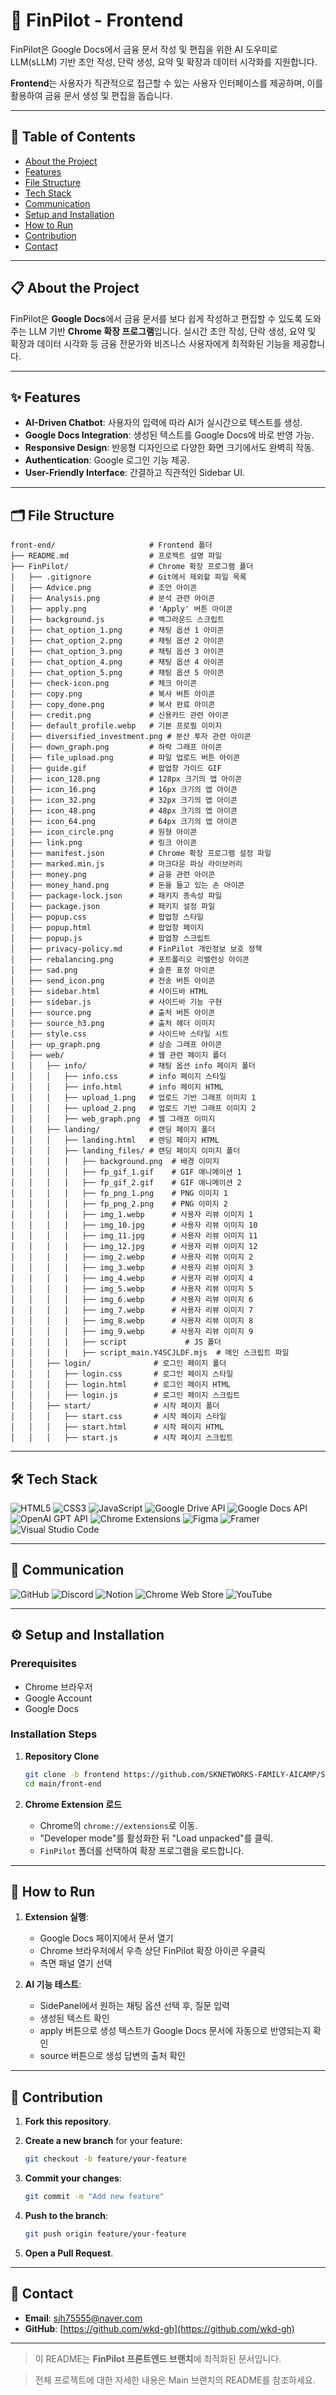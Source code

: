 # 🚀 FinPilot - Frontend

FinPilot은 Google Docs에서 금융 문서 작성 및 편집을 위한 AI 도우미로 LLM(sLLM) 기반 초안 작성, 단락 생성, 요약 및 확장과 데이터 시각화를 지원합니다.

**Frontend**는 사용자가 직관적으로 접근할 수 있는 사용자 인터페이스를 제공하며, 이를 활용하여 금융 문서 생성 및 편집을 돕습니다.

---

## 📖 Table of Contents
- [About the Project](#-about-the-project)
- [Features](#-features)
- [File Structure](#-file-structure)
- [Tech Stack](#-tech-stack)
- [Communication](#-communication)
- [Setup and Installation](#%EF%B8%8F-setup-and-installation)
- [How to Run](#-how-to-run)
- [Contribution](#-contribution)
- [Contact](#-contact)

---

## 📋 About the Project

FinPilot은 **Google Docs**에서 금융 문서를 보다 쉽게 작성하고 편집할 수 있도록 도와주는 LLM 기반 **Chrome 확장 프로그램**입니다.
실시간 초안 작성, 단락 생성, 요약 및 확장과 데이터 시각화 등 금융 전문가와 비즈니스 사용자에게 최적화된 기능을 제공합니다.

---

## ✨ Features

- **AI-Driven Chatbot**: 사용자의 입력에 따라 AI가 실시간으로 텍스트를 생성.
- **Google Docs Integration**: 생성된 텍스트를 Google Docs에 바로 반영 가능.
- **Responsive Design**: 반응형 디자인으로 다양한 화면 크기에서도 완벽히 작동.
- **Authentication**: Google 로그인 기능 제공.
- **User-Friendly Interface**: 간결하고 직관적인 Sidebar UI.

---

## 🗂 File Structure

```
front-end/                     # Frontend 폴더
├── README.md                  # 프로젝트 설명 파일
├── FinPilot/                  # Chrome 확장 프로그램 폴더
│   ├── .gitignore             # Git에서 제외할 파일 목록
│   ├── Advice.png             # 조언 아이콘
│   ├── Analysis.png           # 분석 관련 아이콘
│   ├── apply.png              # 'Apply' 버튼 아이콘
│   ├── background.js          # 백그라운드 스크립트
│   ├── chat_option_1.png      # 채팅 옵션 1 아이콘
│   ├── chat_option_2.png      # 채팅 옵션 2 아이콘
│   ├── chat_option_3.png      # 채팅 옵션 3 아이콘
│   ├── chat_option_4.png      # 채팅 옵션 4 아이콘
│   ├── chat_option_5.png      # 채팅 옵션 5 아이콘
│   ├── check-icon.png         # 체크 아이콘
│   ├── copy.png               # 복사 버튼 아이콘
│   ├── copy_done.png          # 복사 완료 아이콘
│   ├── credit.png             # 신용카드 관련 아이콘
│   ├── default_profile.webp   # 기본 프로필 이미지
│   ├── diversified_investment.png # 분산 투자 관련 아이콘
│   ├── down_graph.png         # 하락 그래프 아이콘
│   ├── file_upload.png        # 파일 업로드 버튼 아이콘
│   ├── guide.gif              # 팝업창 가이드 GIF
│   ├── icon_128.png           # 128px 크기의 앱 아이콘
│   ├── icon_16.png            # 16px 크기의 앱 아이콘
│   ├── icon_32.png            # 32px 크기의 앱 아이콘
│   ├── icon_48.png            # 48px 크기의 앱 아이콘
│   ├── icon_64.png            # 64px 크기의 앱 아이콘
│   ├── icon_circle.png        # 원형 아이콘
│   ├── link.png               # 링크 아이콘
│   ├── manifest.json          # Chrome 확장 프로그램 설정 파일
│   ├── marked.min.js          # 마크다운 파싱 라이브러리
│   ├── money.png              # 금융 관련 아이콘
│   ├── money_hand.png         # 돈을 들고 있는 손 아이콘
│   ├── package-lock.json      # 패키지 종속성 파일
│   ├── package.json           # 패키지 설정 파일
│   ├── popup.css              # 팝업창 스타일
│   ├── popup.html             # 팝업창 페이지
│   ├── popup.js               # 팝업창 스크립트
│   ├── privacy-policy.md      # FinPilot 개인정보 보호 정책
│   ├── rebalancing.png        # 포트폴리오 리밸런싱 아이콘
│   ├── sad.png                # 슬픈 표정 아이콘
│   ├── send_icon.png          # 전송 버튼 아이콘
│   ├── sidebar.html           # 사이드바 HTML
│   ├── sidebar.js             # 사이드바 기능 구현
│   ├── source.png             # 출처 버튼 아이콘
│   ├── source_h3.png          # 출처 헤더 이미지
│   ├── style.css              # 사이드바 스타일 시트
│   ├── up_graph.png           # 상승 그래프 아이콘
│   ├── web/                   # 웹 관련 페이지 폴더
│   │   ├── info/              # 채팅 옵션 info 페이지 폴더
│   │   │   ├── info.css       # info 페이지 스타일
│   │   │   ├── info.html      # info 페이지 HTML
│   │   │   ├── upload_1.png   # 업로드 기반 그래프 이미지 1
│   │   │   ├── upload_2.png   # 업로드 기반 그래프 이미지 2
│   │   │   ├── web_graph.png  # 웹 그래프 이미지
│   │   ├── landing/           # 랜딩 페이지 폴더
│   │   │   ├── landing.html   # 랜딩 페이지 HTML
│   │   │   ├── landing_files/ # 랜딩 페이지 이미지 폴더
│   │   │   │   ├── background.png  # 배경 이미지
│   │   │   │   ├── fp_gif_1.gif    # GIF 애니메이션 1
│   │   │   │   ├── fp_gif_2.gif    # GIF 애니메이션 2
│   │   │   │   ├── fp_png_1.png    # PNG 이미지 1
│   │   │   │   ├── fp_png_2.png    # PNG 이미지 2
│   │   │   │   ├── img_1.webp      # 사용자 리뷰 이미지 1 
│   │   │   │   ├── img_10.jpg      # 사용자 리뷰 이미지 10
│   │   │   │   ├── img_11.jpg      # 사용자 리뷰 이미지 11
│   │   │   │   ├── img_12.jpg      # 사용자 리뷰 이미지 12
│   │   │   │   ├── img_2.webp      # 사용자 리뷰 이미지 2
│   │   │   │   ├── img_3.webp      # 사용자 리뷰 이미지 3
│   │   │   │   ├── img_4.webp      # 사용자 리뷰 이미지 4
│   │   │   │   ├── img_5.webp      # 사용자 리뷰 이미지 5
│   │   │   │   ├── img_6.webp      # 사용자 리뷰 이미지 6
│   │   │   │   ├── img_7.webp      # 사용자 리뷰 이미지 7
│   │   │   │   ├── img_8.webp      # 사용자 리뷰 이미지 8
│   │   │   │   ├── img_9.webp      # 사용자 리뷰 이미지 9
│   │   │   │   ├── script             # JS 폴더
│   │   │   │   ├── script_main.Y4SCJLDF.mjs  # 메인 스크립트 파일
│   │   ├── login/              # 로그인 페이지 폴더
│   │   │   ├── login.css       # 로그인 페이지 스타일
│   │   │   ├── login.html      # 로그인 페이지 HTML
│   │   │   ├── login.js        # 로그인 페이지 스크립트
│   │   ├── start/              # 시작 페이지 폴더
│   │   │   ├── start.css       # 시작 페이지 스타일
│   │   │   ├── start.html      # 시작 페이지 HTML
│   │   │   ├── start.js        # 시작 페이지 스크립트
```

---

## 🛠 Tech Stack

![HTML5](https://img.shields.io/badge/HTML5-E34F26?style=for-the-badge&logo=html5&logoColor=white)
![CSS3](https://img.shields.io/badge/CSS3-1572B6?style=for-the-badge&logo=css3&logoColor=white)
![JavaScript](https://img.shields.io/badge/JavaScript-F7DF1E?style=for-the-badge&logo=javascript&logoColor=black)
![Google Drive API](https://img.shields.io/badge/Google%20Drive%20API-4285F4?style=for-the-badge&logo=googledrive&logoColor=white)
![Google Docs API](https://img.shields.io/badge/Google%20Docs%20API-4285F4?style=for-the-badge&logo=google&logoColor=white)
![OpenAI GPT API](https://img.shields.io/badge/OpenAI%20API-412991?style=for-the-badge&logo=openai&logoColor=white)
![Chrome Extensions](https://img.shields.io/badge/Chrome%20Extensions-4285F4?style=for-the-badge&logo=googlechrome&logoColor=white)
![Figma](https://img.shields.io/badge/Figma-F24E1E?style=for-the-badge&logo=figma&logoColor=white)
![Framer](https://img.shields.io/badge/Framer-0055FF?style=for-the-badge&logo=framer&logoColor=white)
![Visual Studio Code](https://img.shields.io/badge/Visual%20Studio%20Code-007ACC?style=for-the-badge&logo=visualstudiocode&logoColor=white)

---

## 📢 Communication

![GitHub](https://img.shields.io/badge/GitHub-181717?style=for-the-badge&logo=github&logoColor=white)
![Discord](https://img.shields.io/badge/Discord-5865F2?style=for-the-badge&logo=discord&logoColor=white)
![Notion](https://img.shields.io/badge/Notion-000000?style=for-the-badge&logo=notion&logoColor=white)
![Chrome Web Store](https://img.shields.io/badge/Chrome%20Web%20Store-4285F4?style=for-the-badge&logo=google-chrome&logoColor=white)
![YouTube](https://img.shields.io/badge/YouTube-FF0000?style=for-the-badge&logo=youtube&logoColor=white)

---

## ⚙️ Setup and Installation

### Prerequisites
- Chrome 브라우저
- Google Account
- Google Docs

### Installation Steps
1. **Repository Clone**
   ```bash
   git clone -b frontend https://github.com/SKNETWORKS-FAMILY-AICAMP/SKN05-FINAL-3TEAM.git
   cd main/front-end
   ```

2. **Chrome Extension 로드**
   - Chrome의 `chrome://extensions`로 이동.
   - "Developer mode"를 활성화한 뒤 "Load unpacked"를 클릭.
   - `FinPilot` 폴더를 선택하여 확장 프로그램을 로드합니다.

---

## 🚀 How to Run

1. **Extension 실행**:
   - Google Docs 페이지에서 문서 열기
   - Chrome 브라우저에서 우측 상단 FinPilot 확장 아이콘 우클릭
   - 측면 패널 열기 선택

2. **AI 기능 테스트**:
   - SidePanel에서 원하는 채팅 옵션 선택 후, 질문 입력
   - 생성된 텍스트 확인
   - apply 버튼으로 생성 텍스트가 Google Docs 문서에 자동으로 반영되는지 확인
   - source 버튼으로 생성 답변의 출처 확인

---

## 🤝 Contribution

1. **Fork this repository**.
2. **Create a new branch** for your feature:
   ```bash
   git checkout -b feature/your-feature
   ```

3. **Commit your changes**:
   ```bash
   git commit -m "Add new feature"
   ```

4. **Push to the branch**:
   ```bash
   git push origin feature/your-feature
   ```

5. **Open a Pull Request**.

---

## 📧 Contact

- **Email**: sjh75555@naver.com
- **GitHub**: [https://github.com/wkd-gh](https://github.com/wkd-gh)

---

> 이 README는 **FinPilot 프론트엔드 브랜치**에 최적화된 문서입니다. 

> 전체 프로젝트에 대한 자세한 내용은 Main 브랜치의 README를 참조하세요.